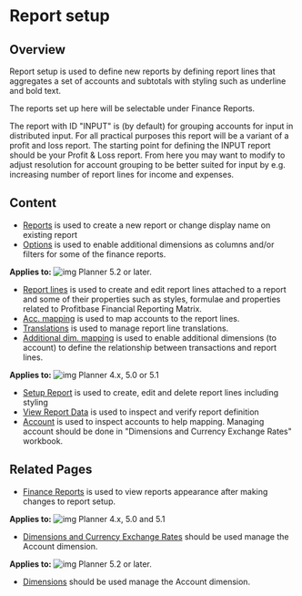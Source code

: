 # Report setup
## Overview
Report setup is used to define new reports by defining report lines that aggregates a set of accounts and subtotals with styling such as underline and bold text.

The reports set up here will be selectable under Finance Reports.

The report with ID "INPUT" is (by default) for grouping accounts for input in distributed input. For all practical purposes this report will be a variant of a profit and loss report. The starting point for defining the INPUT report should be your Profit & Loss report. From here you may want to modify to adjust resolution for account grouping to be better suited for input by e.g. increasing number of report lines for income and expenses.
<br/>

## Content
-  [Reports](report-setup/reports.md) is used to create a new report or change display name on existing report
-  [Options](report-setup/options.md) is used to enable additional dimensions as columns and/or filters for some of the finance reports.  

**Applies to:** ![img](https://profitbasedocs.blob.core.windows.net/icons/yes-icon.png) Planner 5.2 or later.
-  [Report lines](report-setup/report-lines.md) is used to create and edit report lines attached to a report and some of their properties such as styles, formulae and properties related to Profitbase Financial Reporting Matrix. 
-  [Acc. mapping](report-setup/account-mapping.md) is used to map accounts to the report lines. 
-  [Translations](report-setup/translations.md) is used to manage report line translations. 
-  [Additional dim. mapping](report-setup/additional-dim-mapping.md) is used to enable additional dimensions (to account) to define the relationship between transactions and report lines.  

**Applies to:** ![img](https://profitbasedocs.blob.core.windows.net/icons/yes-icon.png) Planner 4.x, 5.0 or 5.1

-  [Setup Report](report-setup/setup-report.md) is used to create, edit and delete report lines including styling
-  [View Report Data](report-setup/view-report-data.md) is used to inspect and verify report definition
-  [Account](report-setup/account.md) is used to inspect accounts to help mapping. Managing account should be done in "Dimensions and Currency Exchange Rates" workbook.

## Related Pages
-  [Finance Reports](../financial-planning/finance-reports.md) is used to view reports appearance after making changes to report setup.

**Applies to:** ![img](https://profitbasedocs.blob.core.windows.net/icons/yes-icon.png) Planner 4.x, 5.0 and 5.1
-  [Dimensions and Currency Exchange Rates](dimensions-and-currency-exchange-rates/account.md) should be used manage the Account dimension.  

**Applies to:** ![img](https://profitbasedocs.blob.core.windows.net/icons/yes-icon.png) Planner 5.2 or later.
-  [Dimensions](dimensions.md) should be used manage the Account dimension.

<br/>
